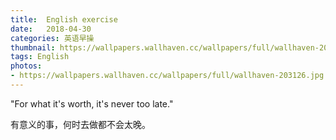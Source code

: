 ```yaml
---
title:  English exercise
date:   2018-04-30
categories: 英语早操
thumbnail: https://wallpapers.wallhaven.cc/wallpapers/full/wallhaven-203126.jpg
tags: English
photos:
- https://wallpapers.wallhaven.cc/wallpapers/full/wallhaven-203126.jpg
---
```


"For what it's worth, it's never too late."
<p>有意义的事，何时去做都不会太晚。</p>
